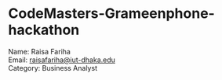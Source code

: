 # CodeMasters-Grameenphone-hackathon


Name: Raisa Fariha <br />
Email: raisafariha@iut-dhaka.edu <br />
Category: Business Analyst
